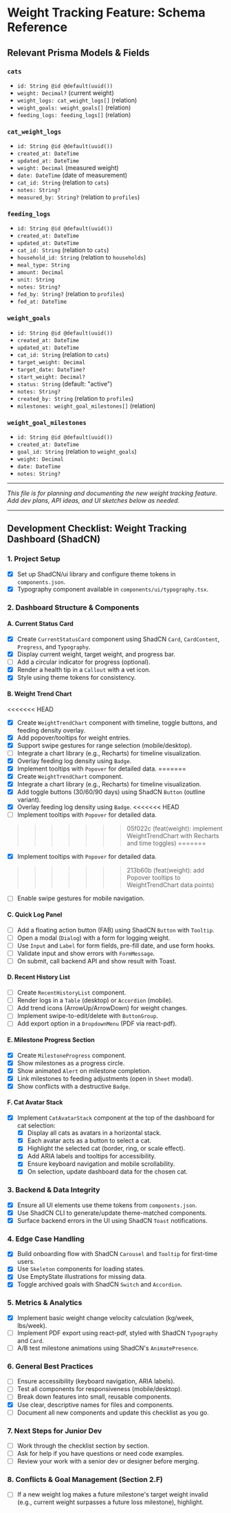 # Weight Tracking Feature: Schema Reference

## Relevant Prisma Models & Fields

### `cats`
- `id: String @id @default(uuid())`
- `weight: Decimal?` (current weight)
- `weight_logs: cat_weight_logs[]` (relation)
- `weight_goals: weight_goals[]` (relation)
- `feeding_logs: feeding_logs[]` (relation)

### `cat_weight_logs`
- `id: String @id @default(uuid())`
- `created_at: DateTime`
- `updated_at: DateTime`
- `weight: Decimal` (measured weight)
- `date: DateTime` (date of measurement)
- `cat_id: String` (relation to `cats`)
- `notes: String?`
- `measured_by: String?` (relation to `profiles`)

### `feeding_logs`
- `id: String @id @default(uuid())`
- `created_at: DateTime`
- `updated_at: DateTime`
- `cat_id: String` (relation to `cats`)
- `household_id: String` (relation to `households`)
- `meal_type: String`
- `amount: Decimal`
- `unit: String`
- `notes: String?`
- `fed_by: String?` (relation to `profiles`)
- `fed_at: DateTime`

### `weight_goals`
- `id: String @id @default(uuid())`
- `created_at: DateTime`
- `updated_at: DateTime`
- `cat_id: String` (relation to `cats`)
- `target_weight: Decimal`
- `target_date: DateTime?`
- `start_weight: Decimal?`
- `status: String` (default: "active")
- `notes: String?`
- `created_by: String` (relation to `profiles`)
- `milestones: weight_goal_milestones[]` (relation)

### `weight_goal_milestones`
- `id: String @id @default(uuid())`
- `created_at: DateTime`
- `goal_id: String` (relation to `weight_goals`)
- `weight: Decimal`
- `date: DateTime`
- `notes: String?`

---

*This file is for planning and documenting the new weight tracking feature. Add dev plans, API ideas, and UI sketches below as needed.*

---

## Development Checklist: Weight Tracking Dashboard (ShadCN)

### 1. Project Setup
- [x] Set up ShadCN/ui library and configure theme tokens in `components.json`.
- [x] Typography component available in `components/ui/typography.tsx`.

### 2. Dashboard Structure & Components
#### A. Current Status Card
- [x] Create `CurrentStatusCard` component using ShadCN `Card`, `CardContent`, `Progress`, and `Typography`.
- [x] Display current weight, target weight, and progress bar.
- [ ] Add a circular indicator for progress (optional).
- [x] Render a health tip in a `Callout` with a vet icon.
- [x] Style using theme tokens for consistency.

#### B. Weight Trend Chart
<<<<<<< HEAD
- [x] Create `WeightTrendChart` component with timeline, toggle buttons, and feeding density overlay.
- [x] Add popover/tooltips for weight entries.
- [x] Support swipe gestures for range selection (mobile/desktop).
- [ ] Integrate a chart library (e.g., Recharts) for timeline visualization.
- [x] Overlay feeding log density using `Badge`.
- [x] Implement tooltips with `Popover` for detailed data.
=======
- [x] Create `WeightTrendChart` component.
- [x] Integrate a chart library (e.g., Recharts) for timeline visualization.
- [x] Add toggle buttons (30/60/90 days) using ShadCN `Button` (outline variant).
- [x] Overlay feeding log density using `Badge`.
<<<<<<< HEAD
- [ ] Implement tooltips with `Popover` for detailed data.
>>>>>>> 05f022c (feat(weight): implement WeightTrendChart with Recharts and time toggles)
=======
- [x] Implement tooltips with `Popover` for detailed data.
>>>>>>> 213b60b (feat(weight): add Popover tooltips to WeightTrendChart data points)
- [ ] Enable swipe gestures for mobile navigation.

#### C. Quick Log Panel
- [ ] Add a floating action button (FAB) using ShadCN `Button` with `Tooltip`.
- [ ] Open a modal (`Dialog`) with a form for logging weight.
- [ ] Use `Input` and `Label` for form fields, pre-fill date, and use form hooks.
- [ ] Validate input and show errors with `FormMessage`.
- [ ] On submit, call backend API and show result with Toast.

#### D. Recent History List
- [ ] Create `RecentHistoryList` component.
- [ ] Render logs in a `Table` (desktop) or `Accordion` (mobile).
- [ ] Add trend icons (ArrowUp/ArrowDown) for weight changes.
- [ ] Implement swipe-to-edit/delete with `ButtonGroup`.
- [ ] Add export option in a `DropdownMenu` (PDF via react-pdf).

#### E. Milestone Progress Section
- [x] Create `MilestoneProgress` component.
- [x] Show milestones as a progress circle.
- [x] Show animated `Alert` on milestone completion.
- [x] Link milestones to feeding adjustments (open in `Sheet` modal).
- [x] Show conflicts with a destructive `Badge`.

#### F. Cat Avatar Stack
- [x] Implement `CatAvatarStack` component at the top of the dashboard for cat selection:
    - [x] Display all cats as avatars in a horizontal stack.
    - [x] Each avatar acts as a button to select a cat.
    - [x] Highlight the selected cat (border, ring, or scale effect).
    - [x] Add ARIA labels and tooltips for accessibility.
    - [x] Ensure keyboard navigation and mobile scrollability.
    - [x] On selection, update dashboard data for the chosen cat.

### 3. Backend & Data Integrity
- [x] Ensure all UI elements use theme tokens from `components.json`.
- [x] Use ShadCN CLI to generate/update theme-matched components.
- [x] Surface backend errors in the UI using ShadCN `Toast` notifications.

### 4. Edge Case Handling
- [x] Build onboarding flow with ShadCN `Carousel` and `Tooltip` for first-time users.
- [x] Use `Skeleton` components for loading states.
- [x] Use EmptyState illustrations for missing data.
- [x] Toggle archived goals with ShadCN `Switch` and `Accordion`.

### 5. Metrics & Analytics
- [x] Implement basic weight change velocity calculation (kg/week, lbs/week).
- [ ] Implement PDF export using react-pdf, styled with ShadCN `Typography` and `Card`.
- [ ] A/B test milestone animations using ShadCN's `AnimatePresence`.

### 6. General Best Practices
- [ ] Ensure accessibility (keyboard navigation, ARIA labels).
- [ ] Test all components for responsiveness (mobile/desktop).
- [ ] Break down features into small, reusable components.
- [x] Use clear, descriptive names for files and components.
- [ ] Document all new components and update this checklist as you go.

### 7. Next Steps for Junior Dev
- [ ] Work through the checklist section by section.
- [ ] Ask for help if you have questions or need code examples.
- [ ] Review your work with a senior dev or designer before merging.

### 8. Conflicts & Goal Management (Section 2.F)
- [ ] If a new weight log makes a future milestone's target weight invalid (e.g., current weight surpasses a future loss milestone), highlight.
